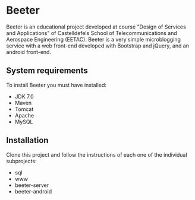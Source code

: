 # Beeter

Beeter is an educational project developed at course "Design of Services and Applications" of  Castelldefels School of Telecommunications and Aerospace Engineering (EETAC). Beeter is a very simple microblogging service with a web front-end developed with Bootstrap and jQuery, and an android front-end.

## System requirements
To install Beeter you must have installed:

- JDK 7.0
- Maven
- Tomcat
- Apache
- MySQL

## Installation

Clone this project and follow the instructions of each one of the individual subprojects:

- sql
- www
- beeter-server
- beeter-android
